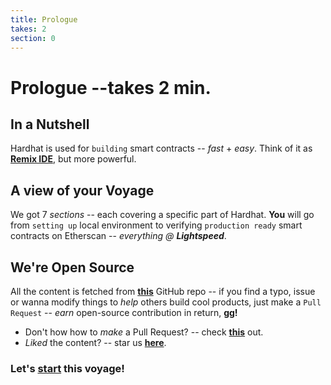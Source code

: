 ```yaml
---
title: Prologue
takes: 2
section: 0
---
```


# Prologue --takes 2 min.

## In a Nutshell

Hardhat is used for `building` smart contracts -- _fast_ + _easy_. Think of it as **[Remix IDE](https://remix.ethereum.org/)**,
but more powerful.

## A view of your Voyage

We got 7 _sections_ -- each covering a specific part of Hardhat. **You** will go from `setting up` local environment
to verifying `production ready` smart contracts on Etherscan -- _everything @_ **_Lightspeed_**.

## We're Open Source

All the content is fetched from **[this](https://github.com/shipends/ships/tree/main/hardhat)** GitHub repo --
if you find a typo, issue or wanna modify things to _help_ others build cool products, just make a `Pull Request` --
_earn_ open-source contribution in return, **gg!**

-   Don't how how to _make_ a Pull Request? -- check **[this](https://docs.github.com/en/desktop/contributing-and-collaborating-using-github-desktop/working-with-your-remote-repository-on-github-or-github-enterprise/creating-an-issue-or-pull-request)** out.
-   _Liked_ the content? -- star us **[here](https://github.com/shipends/ships)**.

### Let's **[start](./1_setting_up_hardhat.md)** this voyage!
